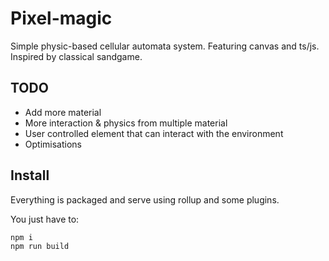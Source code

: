 # Pixel-magic

Simple physic-based cellular automata system.
Featuring canvas and ts/js.
Inspired by classical sandgame.

## TODO

- Add more material
- More interaction & physics from multiple material
- User controlled element that can interact with the environment
- Optimisations 

## Install 

Everything is packaged and serve using rollup and some plugins.

You just have to: 

``` shell
npm i 
npm run build
```

